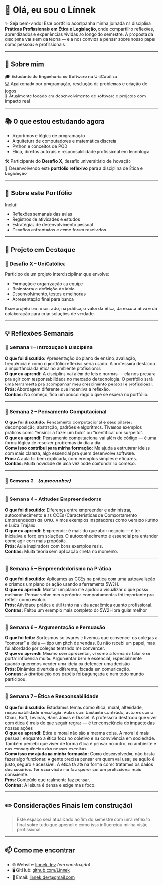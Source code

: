 # 👋 Olá, eu sou o Línnek

✨ Seja bem-vindo! Este portfólio acompanha minha jornada na disciplina **Práticas Profissionais em Ética e Legislação**, onde compartilho reflexões, aprendizados e experiências vividas ao longo do semestre. A proposta da disciplina vai além da teoria — ela nos convida a pensar sobre nosso papel como pessoas e profissionais.

---

## 🚀 Sobre mim

🎓 Estudante de Engenharia de Software na UniCatólica  
💻 Apaixonado por programação, resolução de problemas e criação de jogos  
🔎 Atualmente focado em desenvolvimento de software e projetos com impacto real  

---

## 📚 O que estou estudando agora

- Algoritmos e lógica de programação  
- Arquitetura de computadores e matemática discreta  
- Python e conceitos de POO  
- Ética, direitos autorais e responsabilidade profissional em tecnologia  

🛠 Participante do **Desafio X**, desafio universitário de inovação  
🧠 Desenvolvendo este **portfólio reflexivo** para a disciplina de Ética e Legislação

---

## 📁 Sobre este Portfólio

Inclui:
- Reflexões semanais das aulas
- Registros de atividades e estudos
- Estratégias de desenvolvimento pessoal
- Desafios enfrentados e como foram resolvidos

---

## 🧪 Projeto em Destaque

### 🎯 Desafio X – UniCatólica  
Participo de um projeto interdisciplinar que envolve:  
- Formação e organização da equipe  
- Brainstorm e definição de ideia  
- Desenvolvimento, testes e melhorias  
- Apresentação final para banca

Esse projeto tem mostrado, na prática, o valor da ética, da escuta ativa e da colaboração para criar soluções de verdade.

---

## 💡 Reflexões Semanais

### 📅 Semana 1 – Introdução à Disciplina  
**O que foi discutido:** Apresentação do plano de ensino, avaliação, frequência e como o portfólio reflexivo seria usado. A professora destacou a importância da ética no ambiente profissional.  
**O que eu aprendi:** A disciplina vai além de leis e normas — ela nos prepara pra agir com responsabilidade no mercado de tecnologia. O portfólio será uma ferramenta pra acompanhar meu crescimento pessoal e profissional.  
**Prós:** Abordagem diferente que incentiva a reflexão.  
**Contras:** No começo, fica um pouco vago o que se espera no portfólio.

---

### 📅 Semana 2 – Pensamento Computacional  
**O que foi discutido:** Pensamento computacional e seus pilares: decomposição, abstração, padrões e algoritmos. Tivemos exemplos práticos como “ensinar a fazer um bolo” ou “identificar um suspeito”.  
**O que eu aprendi:** Pensamento computacional vai além de código — é uma forma lógica de resolver problemas do dia a dia.  
**Como isso contribui para minha formação:** Me ajuda a estruturar ideias com mais clareza, algo essencial pra quem desenvolve software.  
**Prós:** A aula foi bem explicada, com exemplos simples e eficazes.  
**Contras:** Muita novidade de uma vez pode confundir no começo.

---

### 📅 Semana 3 – *(a preencher)*

---

### 📅 Semana 4 – Atitudes Empreendedoras  
**O que foi discutido:** Diferença entre empreender e administrar, autoconhecimento e as CCEs (Características de Comportamento Empreendedor) da ONU. Vimos exemplos inspiradores como Geraldo Rufino e Luiza Trajano.  
**O que eu aprendi:** Empreender é mais do que abrir negócio — é ter iniciativa e foco em soluções. O autoconhecimento é essencial pra entender como agir com mais propósito.  
**Prós:** Aula inspiradora com bons exemplos reais.  
**Contras:** Muita teoria sem aplicação direta no momento.

---

### 📅 Semana 5 – Empreendedorismo na Prática  
**O que foi discutido:** Aplicamos as CCEs na prática com uma autoavaliação e criamos um plano de ação usando a ferramenta 5W2H.  
**O que eu aprendi:** Montar um plano me ajudou a visualizar o que posso melhorar. Pensar sobre meus próprios comportamentos foi importante pra refletir como evoluir.  
**Prós:** Atividade prática e útil tanto na vida acadêmica quanto profissional.  
**Contras:** Faltou um exemplo mais completo do 5W2H pra guiar melhor.

---

### 📅 Semana 6 – Argumentação e Persuasão  
**O que foi feito:** Sorteamos softwares e tivemos que convencer os colegas a “comprar” a ideia — tipo um pitch de vendas. Eu não recebi um papel, mas fui abordado por colegas tentando me convencer.  
**O que eu aprendi:** Mesmo sem apresentar, vi como a forma de falar e se portar influencia muito. Argumentar bem é essencial, especialmente quando queremos vender uma ideia ou defender uma decisão.  
**Prós:** Dinâmica divertida e diferente, focada em comunicação.  
**Contras:** A distribuição dos papéis foi bagunçada e nem todo mundo participou.

---

### 📅 Semana 7 – Ética e Responsabilidade  
**O que foi discutido:** Estudamos temas como ética, moral, alteridade, responsabilidade e ecologia. Aulas com bastante conteúdo, autores como Chauí, Boff, Lévinas, Hans Jonas e Dussel. A professora destacou que viver com ética é mais do que seguir regras — é ter consciência do impacto das nossas ações.  
**O que eu aprendi:** Ética e moral não são a mesma coisa. A moral é mais pessoal, enquanto a ética foca no coletivo e na convivência em sociedade. Também percebi que viver de forma ética é pensar no outro, no ambiente e nas consequências das nossas escolhas.  
**Como isso me ajuda na minha formação:** Como desenvolvedor, não basta fazer algo funcionar. A gente precisa pensar em quem vai usar, se aquilo é justo, seguro e acessível. A ética tá até na forma como tratamos os dados dos usuários. Ter essa visão me faz querer ser um profissional mais consciente.  
**Prós:** Conteúdo que realmente faz pensar.  
**Contras:** A leitura é densa e exige mais foco.

---

## ✏️ Considerações Finais (em construção)

> Este espaço será atualizado ao fim do semestre com uma reflexão final sobre tudo que aprendi e como isso influenciou minha visão profissional.

---

## 📫 Como me encontrar

- 🌐 Website: [linnek.dev](https://linnek.dev) *(em construção)*  
- 🖥️ GitHub: [github.com/Línnek](https://github.com/linn1k)  
- 📩 Email: linnek.dev@gmail.com
